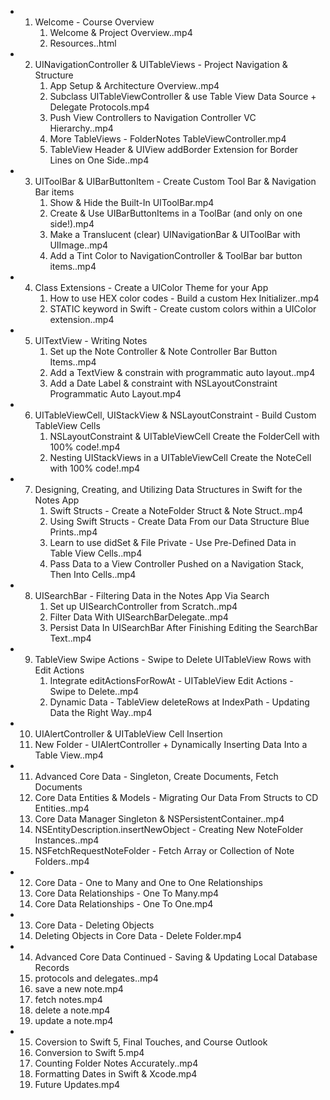 - 1. Welcome - Course Overview
     1. Welcome & Project Overview..mp4
     2. Resources..html

- 2. UINavigationController & UITableViews - Project Navigation & Structure
     1. App Setup & Architecture Overview..mp4
     2. Subclass UITableViewController & use Table View Data Source + Delegate Protocols.mp4
     3. Push View Controllers to Navigation Controller VC Hierarchy..mp4
     4. More TableViews - FolderNotes TableViewController.mp4
     5. TableView Header & UIView addBorder Extension for Border Lines on One Side..mp4

- 3. UIToolBar & UIBarButtonItem - Create Custom Tool Bar & Navigation Bar items
     1. Show & Hide the Built-In UIToolBar.mp4
     2. Create & Use UIBarButtonItems in a ToolBar (and only on one side!).mp4
     3. Make a Translucent (clear) UINavigationBar & UIToolBar with UIImage..mp4
     4. Add a Tint Color to NavigationController & ToolBar bar button items..mp4

- 4. Class Extensions - Create a UIColor Theme for your App
     1. How to use HEX color codes - Build a custom Hex Initializer..mp4
     2. STATIC keyword in Swift - Create custom colors within a UIColor extension..mp4

- 5. UITextView - Writing Notes
     1. Set up the Note Controller & Note Controller Bar Button Items..mp4
     2. Add a TextView & constrain with programmatic auto layout..mp4
     3. Add a Date Label & constraint with NSLayoutConstraint  Programmatic Auto Layout.mp4

- 6. UITableViewCell, UIStackView & NSLayoutConstraint - Build Custom TableView Cells
     1. NSLayoutConstraint & UITableViewCell     Create the FolderCell with 100% code!.mp4
     2. Nesting UIStackViews in a UITableViewCell     Create the NoteCell with 100% code!.mp4

- 7. Designing, Creating, and Utilizing Data Structures in Swift for the Notes App
     1. Swift Structs - Create a NoteFolder Struct & Note Struct..mp4
     2. Using Swift Structs - Create Data From our Data Structure Blue Prints..mp4
     3. Learn to use didSet & File Private - Use Pre-Defined Data in Table View Cells..mp4
     4. Pass Data to a View Controller Pushed on a Navigation Stack, Then Into Cells..mp4

- 8. UISearchBar - Filtering Data in the Notes App Via Search
     1. Set up UISearchController from Scratch..mp4
     2. Filter Data With UISearchBarDelegate..mp4
     3. Persist Data In UISearchBar After Finishing Editing the SearchBar Text..mp4

- 9. TableView Swipe Actions - Swipe to Delete UITableView Rows with Edit Actions
        1. Integrate editActionsForRowAt - UITableView Edit Actions - Swipe to Delete..mp4
        2. Dynamic Data - TableView deleteRows at IndexPath - Updating Data the Right Way..mp4
- 10. UIAlertController & UITableView Cell Insertion
     1. New Folder - UIAlertController + Dynamically Inserting Data Into a Table View..mp4

- 11. Advanced Core Data - Singleton, Create Documents, Fetch Documents
     1. Core Data Entities & Models - Migrating Our Data From Structs to CD Entities..mp4
     2. Core Data Manager Singleton & NSPersistentContainer..mp4
     3. NSEntityDescription.insertNewObject - Creating New NoteFolder Instances..mp4
     4. NSFetchRequestNoteFolder - Fetch Array or Collection of Note Folders..mp4

- 12. Core Data - One to Many and One to One Relationships
     1. Core Data Relationships - One To Many.mp4
     2. Core Data Relationships - One To One.mp4

- 13. Core Data - Deleting Objects
     1. Deleting Objects in Core Data - Delete Folder.mp4

- 14. Advanced Core Data Continued - Saving & Updating Local Database Records
     1. protocols and delegates..mp4
     2. save a new note.mp4
     3. fetch notes.mp4
     4. delete a note.mp4
     5. update a note.mp4

- 15. Coversion to Swift 5, Final Touches, and Course Outlook
     1. Conversion to Swift 5.mp4
     2. Counting Folder Notes Accurately..mp4
     3. Formatting Dates in Swift & Xcode.mp4
     4. Future Updates.mp4

